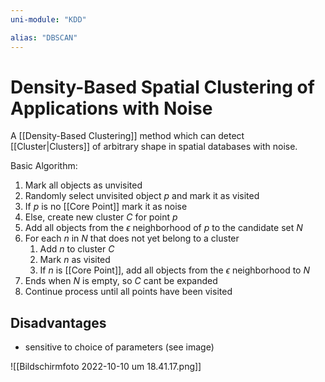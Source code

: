 ```yaml
---
uni-module: "KDD"

alias: "DBSCAN"
---
```


# Density-Based Spatial Clustering of Applications with Noise

A [[Density-Based Clustering]] method which can detect [[Cluster|Clusters]] of arbitrary shape in spatial databases with noise.

Basic Algorithm:

1. Mark all objects as unvisited
2. Randomly select unvisited object $p$ and mark it as visited
3. If $p$ is no [[Core Point]] mark it as noise
4. Else, create new cluster $C$ for point $p$
5. Add all objects from the $\epsilon$ neighborhood of $p$ to the candidate set $N$
6. For each $n$ in $N$ that does not yet belong to a cluster
   1. Add $n$ to cluster $C$
   2. Mark $n$ as visited
   3. If $n$ is [[Core Point]], add all objects from the $\epsilon$ neighborhood to $N$
7. Ends when $N$ is empty, so $C$ cant be expanded
8. Continue process until all points have been visited

## Disadvantages

- sensitive to choice of parameters (see image)

![[Bildschirmfoto 2022-10-10 um 18.41.17.png]]

